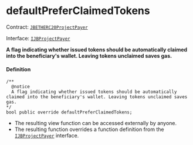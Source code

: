 # defaultPreferClaimedTokens

Contract: [`JBETHERC20ProjectPayer`](/api/contracts/or-utilities/jbetherc20projectpayer/README.md)

Interface: [`IJBProjectPayer`](/api/interfaces/ijbprojectpayer.md)

**A flag indicating whether issued tokens should be automatically claimed into the beneficiary's wallet. Leaving tokens unclaimed saves gas.**

#### Definition

```
/** 
  @notice 
  A flag indicating whether issued tokens should be automatically claimed into the beneficiary's wallet. Leaving tokens unclaimed saves gas.
*/
bool public override defaultPreferClaimedTokens;
```

* The resulting view function can be accessed externally by anyone.
* The resulting function overrides a function definition from the [`IJBProjectPayer`](/api/interfaces/ijbprojectpayer.md) interface.
